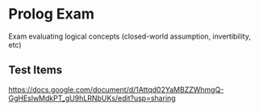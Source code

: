 # Prolog Exam

Exam evaluating logical concepts (closed-world assumption, invertibility, etc)

## Test Items

https://docs.google.com/document/d/1Attqd02YaMBZZWhmgQ-GgHEslwMdkPT_gU9hLRNbUKs/edit?usp=sharing

